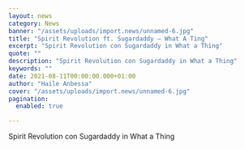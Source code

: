 ```yaml
---
layout: news
category: News
banner: "/assets/uploads/import.news/unnamed-6.jpg"
title: "Spirit Revolution ft. Sugardaddy – What A Ting"
excerpt: "Spirit Revolution con Sugardaddy in What a Thing"
quote: ""
description: "Spirit Revolution con Sugardaddy in What a Thing"
keywords: ""
date: 2021-08-11T00:00:00.000+01:00
author: "Haile Anbessa"
cover: "/assets/uploads/import.news/unnamed-6.jpg"
pagination:
  enabled: true

---
```


Spirit Revolution con Sugardaddy in What a Thing